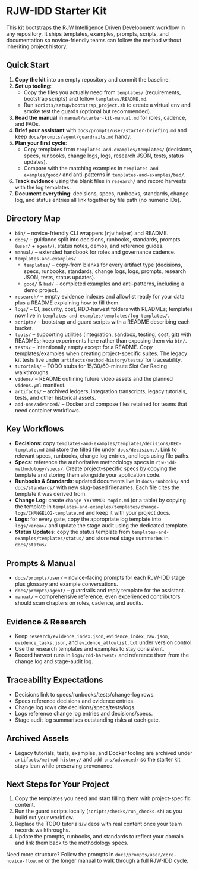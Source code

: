 # RJW-IDD Starter Kit

This kit bootstraps the RJW Intelligence Driven Development workflow in any
repository. It ships templates, examples, prompts, scripts, and documentation so
novice-friendly teams can follow the method without inheriting project history.

## Quick Start
1. **Copy the kit** into an empty repository and commit the baseline.
2. **Set up tooling**:
   - Copy the files you actually need from `templates/` (requirements,
     bootstrap scripts) and follow `templates/README.md`.
   - Run `scripts/setup/bootstrap_project.sh` to create a virtual env and smoke
     test the guards (optional but recommended).
3. **Read the manual** in `manual/starter-kit-manual.md` for roles, cadence, and
   FAQs.
4. **Brief your assistant** with `docs/prompts/user/starter-briefing.md` and
   keep `docs/prompts/agent/guardrails.md` handy.
5. **Plan your first cycle**:
   - Copy templates from `templates-and-examples/templates/` (decisions, specs,
     runbooks, change logs, logs, research JSON, tests, status updates).
   - Compare with the matching examples in `templates-and-examples/good/` and
     anti-patterns in `templates-and-examples/bad/`.
6. **Track evidence** using the blank files in `research/` and record harvests
   with the log templates.
7. **Document everything**: decisions, specs, runbooks, standards, change log,
   and status entries all link together by file path (no numeric IDs).

## Directory Map
- `bin/` – novice-friendly CLI wrappers (`rjw` helper) and README.
- `docs/` – guidance split into decisions, runbooks, standards, prompts
  (`user/` + `agent/`), status notes, demos, and reference guides.
- `manual/` – extended handbook for roles and governance cadence.
- `templates-and-examples/`
  - `templates/` – copy-from blanks for every artifact type (decisions, specs,
    runbooks, standards, change logs, logs, prompts, research JSON, tests,
    status updates).
  - `good/` & `bad/` – completed examples and anti-patterns, including a demo
    project.
- `research/` – empty evidence indexes and allowlist ready for your data plus a
  README explaining how to fill them.
- `logs/` – CI, security, cost, RDD-harvest folders with READMEs; templates now
  live in `templates-and-examples/templates/log-templates/`.
- `scripts/` – bootstrap and guard scripts with a README describing each bucket.
- `tools/` – supporting utilities (integration, sandbox, testing, cost, git) with
  READMEs; keep experiments here rather than exposing them via `bin/`.
- `tests/` – intentionally empty except for a README. Copy templates/examples
  when creating project-specific suites. The legacy kit tests live under
  `artifacts/method-history/tests/` for traceability.
- `tutorials/` – TODO stubs for 15/30/60-minute Slot Car Racing walkthroughs.
- `videos/` – README outlining future video assets and the planned `videos.yml`
  manifest.
- `artifacts/` – archived ledgers, integration transcripts, legacy tutorials,
  tests, and other historical assets.
- `add-ons/advanced/` – Docker and compose files retained for teams that need
  container workflows.

## Key Workflows
- **Decisions**: copy `templates-and-examples/templates/decisions/DEC-template.md`
  and store the filled file under `docs/decisions/`. Link to relevant specs,
  runbooks, change log entries, and logs using file paths.
- **Specs**: reference the authoritative methodology specs in
  `rjw-idd-methodology/specs/`. Create project-specific specs by copying the
  template and storing them alongside your application code.
- **Runbooks & Standards**: updated documents live in `docs/runbooks/` and
  `docs/standards/` with new slug-based filenames. Each file cites the template
  it was derived from.
- **Change Log**: create `change-YYYYMMDD-topic.md` (or a table) by copying the
  template in `templates-and-examples/templates/change-logs/CHANGELOG-template.md`
  and keep it with your project docs.
- **Logs**: for every gate, copy the appropriate log template into `logs/<area>/`
  and update the stage audit using the dedicated template.
- **Status Updates**: copy the status template from
  `templates-and-examples/templates/status/` and store real stage summaries in
  `docs/status/`.

## Prompts & Manual
- `docs/prompts/user/` – novice-facing prompts for each RJW-IDD stage plus
  glossary and example conversations.
- `docs/prompts/agent/` – guardrails and reply template for the assistant.
- `manual/` – comprehensive reference; even experienced contributors should scan
  chapters on roles, cadence, and audits.

## Evidence & Research
- Keep `research/evidence_index.json`, `evidence_index_raw.json`,
  `evidence_tasks.json`, and `evidence_allowlist.txt` under version control.
- Use the research templates and examples to stay consistent.
- Record harvest runs in `logs/rdd-harvest/` and reference them from the change
  log and stage-audit log.

## Traceability Expectations
- Decisions link to specs/runbooks/tests/change-log rows.
- Specs reference decisions and evidence entries.
- Change log rows cite decisions/specs/tests/logs.
- Logs reference change log entries and decisions/specs.
- Stage audit log summarises outstanding risks at each gate.

## Archived Assets
- Legacy tutorials, tests, examples, and Docker tooling are archived under
  `artifacts/method-history/` and `add-ons/advanced/` so the starter kit stays
  lean while preserving provenance.

## Next Steps for Your Project
1. Copy the templates you need and start filling them with project-specific
   content.
2. Run the guard scripts locally (`scripts/checks/run_checks.sh`) as you build
   out your workflow.
3. Replace the TODO tutorials/videos with real content once your team records
   walkthroughs.
4. Update the prompts, runbooks, and standards to reflect your domain and link
   them back to the methodology specs.

Need more structure? Follow the prompts in `docs/prompts/user/core-novice-flow.md`
or the longer manual to walk through a full RJW-IDD cycle.

